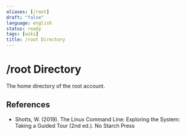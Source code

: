 ```yaml
---
aliases: [/root]
draft: "false"
language: english
status: ready
tags: [wiki]
title: /root Directory
---
```


# /root Directory

The home directory of the root account.

## References

- Shotts, W. (2019). <span class="reference-title">The Linux Command Line: Exploring the System: Taking a Guided Tour (2nd ed.)</span>. No Starch Press
